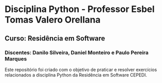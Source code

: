 # Disciplina Python - Professor Esbel Tomas Valero Orellana
## Curso: Residência em Software
### Discentes: Danilo Silveira, Daniel Monteiro e Paulo Pereira Marques
Este repositório foi criado com o objetivo de praticar e resolver exercícios relacionados a disciplina Python da Residência em Software CEPEDI.

